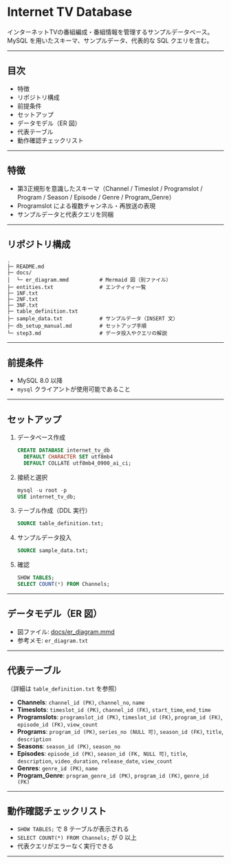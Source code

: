 # Internet TV Database

インターネットTVの番組編成・番組情報を管理するサンプルデータベース。
MySQL を用いたスキーマ、サンプルデータ、代表的な SQL クエリを含む。

---

## 目次

* 特徴
* リポジトリ構成
* 前提条件
* セットアップ
* データモデル（ER 図）
* 代表テーブル
* 動作確認チェックリスト

---

## 特徴

* 第3正規形を意識したスキーマ（Channel / Timeslot / Programslot / Program / Season / Episode / Genre / Program\_Genre）
* Programslot による複数チャンネル・再放送の表現
* サンプルデータと代表クエリを同梱

---

## リポジトリ構成

```
.
├─ README.md
├─ docs/
│  └─ er_diagram.mmd          # Mermaid 図（別ファイル）
├─ entities.txt               # エンティティ一覧
├─ 1NF.txt
├─ 2NF.txt
├─ 3NF.txt                    
├─ table_definition.txt       
├─ sample_data.txt            # サンプルデータ（INSERT 文）
├─ db_setup_manual.md         # セットアップ手順
└─ step3.md                   # データ投入やクエリの解説
```

---

## 前提条件

* MySQL 8.0 以降
* `mysql` クライアントが使用可能であること

---

## セットアップ

1. データベース作成

   ```sql
   CREATE DATABASE internet_tv_db
     DEFAULT CHARACTER SET utf8mb4
     DEFAULT COLLATE utf8mb4_0900_ai_ci;
   ```
2. 接続と選択

   ```sql
   mysql -u root -p
   USE internet_tv_db;
   ```
3. テーブル作成（DDL 実行）

   ```sql
   SOURCE table_definition.txt;
   ```
4. サンプルデータ投入

   ```sql
   SOURCE sample_data.txt;
   ```
5. 確認

   ```sql
   SHOW TABLES;
   SELECT COUNT(*) FROM Channels;
   ```

---

## データモデル（ER 図）

* 図ファイル: [docs/er\_diagram.mmd](docs/er_diagram.mmd)
* 参考メモ: `er_diagram.txt`

---

## 代表テーブル

（詳細は `table_definition.txt` を参照）

* **Channels**: `channel_id (PK)`, `channel_no`, `name`
* **Timeslots**: `timeslot_id (PK)`, `channel_id (FK)`, `start_time`, `end_time`
* **Programslots**: `programslot_id (PK)`, `timeslot_id (FK)`, `program_id (FK)`, `episode_id (FK)`, `view_count`
* **Programs**: `program_id (PK)`, `series_no (NULL 可)`, `season_id (FK)`, `title`, `description`
* **Seasons**: `season_id (PK)`, `season_no`
* **Episodes**: `episode_id (PK)`, `season_id (FK, NULL 可)`, `title`, `description`, `video_duration`, `release_date`, `view_count`
* **Genres**: `genre_id (PK)`, `name`
* **Program\_Genre**: `program_genre_id (PK)`, `program_id (FK)`, `genre_id (FK)`

---

## 動作確認チェックリスト

* `SHOW TABLES;` で 8 テーブルが表示される
* `SELECT COUNT(*) FROM Channels;` が 0 以上
* 代表クエリがエラーなく実行できる

---